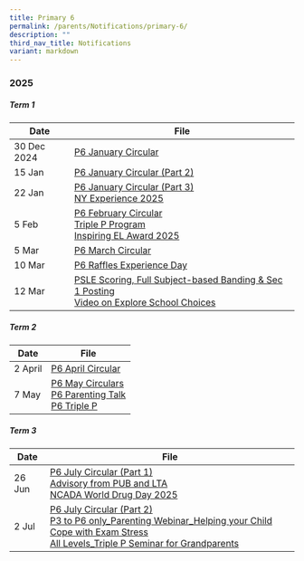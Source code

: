 ```yaml
---
title: Primary 6
permalink: /parents/Notifications/primary-6/
description: ""
third_nav_title: Notifications
variant: markdown
---
```

### **2025**

##### Term 1

| Date| File | 
| -------- | -------- |
|30 Dec 2024|[P6 January Circular](/files/Notification%202025/Pri%206/RGPS_N25_P6_001.pdf)|
|15 Jan|[P6 January Circular (Part 2)](/files/Notification%202025/Pri%206/RGPS_N25_P6_006.pdf)|
|22 Jan|[P6 January Circular (Part 3)](/files/Notification%202025/Pri%206/RGPS_N25_P6_007_V2.pdf)<br>[NY Experience 2025](/files/Notification%202025/Pri%206/Annex_A_NY_Experience_2025_programme.pdf)|
|5 Feb|[P6 February Circular](/files/Notification%202025/Pri%206/P6.pdf)<br>[Triple P Program](/files/Notification%202025/Pri%201/Triple_P_PG_Notification_Indicate_Interest_2025_Flyer.pdf)<br>[Inspiring EL Award 2025](/files/Notification%202025/Pri%201/Inspiring_EL_Award_2025.pdf)|
|5 Mar|[P6 March Circular](/files/Notification%202025/Pri%206/RGPS_N25_P6_012.pdf)|
|10 Mar|[P6 Raffles Experience Day](/files/Notification%202025/Pri%206/P6_Raffles_Experience_Day_PG_2025_final___Consent_required_.pdf)|
|12 Mar|[PSLE Scoring, Full Subject-based Banding &amp; Sec 1 Posting](https://www.rafflesgirlspri.moe.edu.sg/files/Briefing%20Slides%202025/Pri%206/2025_Briefing_for_P6_Parents__12_March__compressed.pdf) <br>[Video on Explore School Choices](https://www.rafflesgirlspri.moe.edu.sg/explore-school-choices-dsa-to-secondary-school/)|

##### Term 2

| Date| File | 
| -------- | -------- |
|2 April|[P6 April Circular](/files/Notification%202025/Pri%206/RGPS_N25_P6_014.pdf)|
|7 May|[P6 May Circulars](/files/RGPS_N25_P6_017.pdf)<br>[P6 Parenting Talk](/files/Notification%202025/Pri%206/P5_P6_Parenting_Talk___Gear_Up_for_PSLE_Webinar_2025_Flyer.pdf)<br>[P6 Triple P](/files/Notification%202025/Pri%206/P1_P6_Triple_P_PG_Notification_Mid_Year_Indicate_Interest_Flyer.pdf)|

##### Term 3

| Date| File | 
| -------- | -------- |
|26 Jun|[P6 July Circular (Part 1)](/files/Notification%202025/Pri%206/RGPS_N25_P6_021.pdf)<br>[Advisory from PUB and LTA](/files/Notification%202025/Pri%201%20to%206/NCADA_World_Drug_Day_2025_Message.pdf)<br>[NCADA World Drug Day 2025](/files/Notification%202025/Pri%201%20to%206/NCADA_World_Drug_Day_2025_Message.pdf)|
|2 Jul|[P6 July Circular (Part 2)](/files/Notification%202025/Pri%206/RGPS_N25_P6_023.pdf)<br>[P3 to P6 only_Parenting Webinar_Helping your Child Cope with Exam Stress](/files/Notification%202025/Pri%201%20to%206/P3_to_P6_only_Parenting_Webinar_Helping_your_Child_Cope_with_Exam_Stress.pdf)<br>[All Levels_Triple P Seminar for Grandparents](/files/Notification%202025/Pri%201%20to%206/All_Levels_Triple_P_Seminar_for_Grandparents.pdf)|